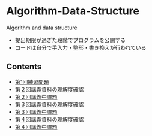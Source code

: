 # Algorithm-Data-Structure
Algorithm and data structure

- 提出期限が過ぎた段階でプログラムを公開する
- コードは自分で手入力・整形・書き換えが行われている

## Contents

- [第1回練習問題](./prob1)
- [第２回講義資料の理解度確認](./prob2pre)
- [第２回講義中課題]()
- [第３回講義資料の理解度確認](./prob3pre)
- [第３回講義中課題](./prob3post)
- [第４回講義資料の理解度確認](./prob4pre)
- [第４回講義中課題](./prob4post)
